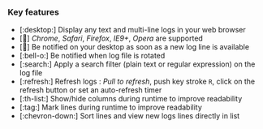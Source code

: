 ### Key features

- [:desktop:] Display any text and multi-line logs in your web browser
- [:compass:] *Chrome*, *Safari*, *Firefox*, *IE9+*, *Opera* are supported
- [:bell:] Be notified on your desktop as soon as a new log line is available
- [:bell-o:] Be notified when log file is rotated
- [:search:] Apply a search filter (plain text or regular expression) on the log file
- [:refresh:] Refresh logs : *Pull to refresh*, push key stroke `R`, click on the refresh button or set an auto-refresh timer
- [:th-list:] Show/hide columns during runtime to improve readability
- [:tag:] Mark lines during runtime to improve readability
- [:chevron-down:] Sort lines and view new logs lines directly in list
